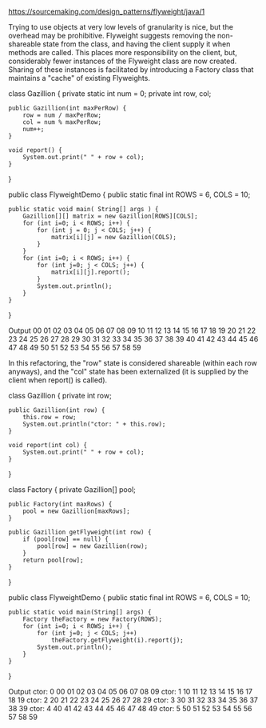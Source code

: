 https://sourcemaking.com/design_patterns/flyweight/java/1

Trying to use objects at very low levels of granularity is nice, but the overhead may be prohibitive. Flyweight suggests removing the non-shareable state from the class, and having the client supply it when methods are called. This places more responsibility on the client, but, considerably fewer instances of the Flyweight class are now created. Sharing of these instances is facilitated by introducing a Factory class that maintains a "cache" of existing Flyweights.

class Gazillion {
    private static int num = 0;
    private int row, col;

    public Gazillion(int maxPerRow) {
        row = num / maxPerRow;
        col = num % maxPerRow;
        num++;
    }

    void report() {
        System.out.print(" " + row + col);
    }
}

public class FlyweightDemo {
    public static final int ROWS = 6, COLS = 10;

    public static void main( String[] args ) {
        Gazillion[][] matrix = new Gazillion[ROWS][COLS];
        for (int i=0; i < ROWS; i++) {
            for (int j = 0; j < COLS; j++) {
                matrix[i][j] = new Gazillion(COLS);
            }
        }
        for (int i=0; i < ROWS; i++) {
            for (int j=0; j < COLS; j++) {
                matrix[i][j].report();
            }
            System.out.println();
        }
    }
}

Output
00 01 02 03 04 05 06 07 08 09
10 11 12 13 14 15 16 17 18 19
20 21 22 23 24 25 26 27 28 29
30 31 32 33 34 35 36 37 38 39
40 41 42 43 44 45 46 47 48 49
50 51 52 53 54 55 56 57 58 59


In this refactoring, the "row" state is considered shareable (within each row anyways), and the "col" state has been externalized (it is supplied by the client when report() is called).

class Gazillion {
    private int row;

    public Gazillion(int row) {
        this.row = row;
        System.out.println("ctor: " + this.row);
    }

    void report(int col) {
        System.out.print(" " + row + col);
    }
}

class Factory {
    private Gazillion[] pool;

    public Factory(int maxRows) {
        pool = new Gazillion[maxRows];
    }

    public Gazillion getFlyweight(int row) {
        if (pool[row] == null) {
            pool[row] = new Gazillion(row);
        }
        return pool[row];
    }
}

public class FlyweightDemo {
    public static final int ROWS = 6, COLS = 10;

    public static void main(String[] args) {
        Factory theFactory = new Factory(ROWS);
        for (int i=0; i < ROWS; i++) {
            for (int j=0; j < COLS; j++)
                theFactory.getFlyweight(i).report(j);
            System.out.println();
        }
    }
}

Output
ctor: 0
 00 01 02 03 04 05 06 07 08 09
ctor: 1
 10 11 12 13 14 15 16 17 18 19
ctor: 2
 20 21 22 23 24 25 26 27 28 29
ctor: 3
 30 31 32 33 34 35 36 37 38 39
ctor: 4
 40 41 42 43 44 45 46 47 48 49
ctor: 5
 50 51 52 53 54 55 56 57 58 59